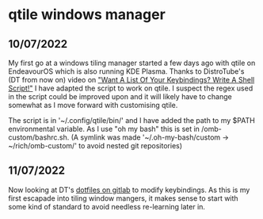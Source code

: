 # qtile windows manager

## 10/07/2022

My first go at a windows tiling manager started a few days ago with qtile on EndeavourOS which is also running KDE Plasma. Thanks to DistroTube's (DT from now on) video on ["Want A List Of Your Keybindings? Write A Shell Script!"](https://www.youtube.com/watch?v=WkXyXIs-ZMI&t=1410s) I have adapted the script to work on qtile. I suspect the regex used in the script could be improved upon and it will likely have to change somewhat as I move forward with customising qtile.

The script is in '~/.config/qtile/bin/' and I have added the path to my $PATH environmental variable.  As I use "oh my bash" this is set in /omb-custom/bashrc.sh. (A symlink was made '~/.oh-my-bash/custom -> ~/rich/omb-custom/' to avoid nested git repositories)

## 11/07/2022

Now looking at DT's [dotfiles on gitlab](https://gitlab.com/dwt1/dotfiles) to modify keybindings.  As this is my first escapade into tiling window mangers, it makes sense to start with some kind of standard to avoid needless re-learning later in.
